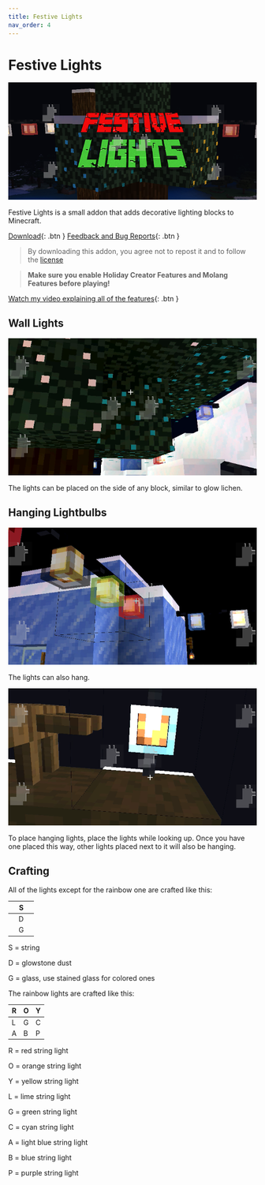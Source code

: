 ```yaml
---
title: Festive Lights
nav_order: 4
---
```


# Festive Lights
![Thumbnail](/images/festive-lights/thumb_branded.png)

Festive Lights is a small addon that adds decorative lighting blocks to Minecraft.

[Download](/festivelights.mcaddon){: .btn } [Feedback and Bug Reports](https://docs.google.com/forms/d/e/1FAIpQLSeKr_PbqUBF1kBB8lWgr_bC1CY1TPUCAHrPu0u4AxsGWloGvQ/viewform){: .btn }

> By downloading this addon, you agree not to repost it and to follow the [license](/licensing.html)

> **Make sure you enable Holiday Creator Features and Molang Features before playing!**

[Watch my video explaining all of the features](https://youtu.be/HfwSsJXNA7o){: .btn }

## Wall Lights
![image](/images/festive-lights/image1_branded.png)

The lights can be placed on the side of any block, similar to glow lichen.
## Hanging Lightbulbs
![image](/images/festive-lights/image2_branded.png)

The lights can also hang.

![image](/images/festive-lights/image3_branded.png)

To place hanging lights, place the lights while looking up. Once you have one placed this way, other lights placed next to it will also be hanging.

## Crafting
All of the lights except for the rainbow one are crafted like this:

|   | S |   |
|---|---|---|
|   | D |   |
|   | G |   |

S = string

D = glowstone dust

G = glass, use stained glass for colored ones


The rainbow lights are crafted like this:

| R | O | Y |
|---|---|---|
| L | G | C |
| A | B | P |

R = red string light

O = orange string light

Y = yellow string light

L = lime string light

G = green string light

C = cyan string light

A = light blue string light

B = blue string light

P = purple string light
